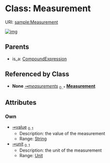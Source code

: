 
# Class: Measurement




URI: [sample:Measurement](http://w3id.org/ontogpt/environmental-sample/Measurement)


[![img](https://yuml.me/diagram/nofunky;dir:TB/class/[Unit],[Unit]<unit%200..1-%20[Measurement&#124;value:string%20%3F],[Study]++-%20measurements%200..*>[Measurement],[CompoundExpression]^-[Measurement],[Study],[CompoundExpression])](https://yuml.me/diagram/nofunky;dir:TB/class/[Unit],[Unit]<unit%200..1-%20[Measurement&#124;value:string%20%3F],[Study]++-%20measurements%200..*>[Measurement],[CompoundExpression]^-[Measurement],[Study],[CompoundExpression])

## Parents

 *  is_a: [CompoundExpression](CompoundExpression.md)

## Referenced by Class

 *  **None** *[➞measurements](study__measurements.md)*  <sub>0..\*</sub>  **[Measurement](Measurement.md)**

## Attributes


### Own

 * [➞value](measurement__value.md)  <sub>0..1</sub>
     * Description: the value of the measurement
     * Range: [String](types/String.md)
 * [➞unit](measurement__unit.md)  <sub>0..1</sub>
     * Description: the unit of the measurement
     * Range: [Unit](Unit.md)
